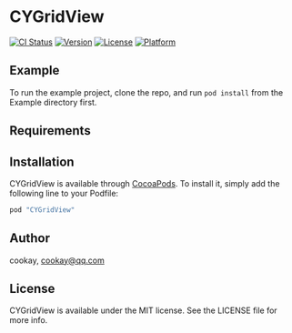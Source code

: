 # CYGridView

[![CI Status](http://img.shields.io/travis/cookay/CYGridView.svg?style=flat)](https://travis-ci.org/cookay/CYGridView)
[![Version](https://img.shields.io/cocoapods/v/CYGridView.svg?style=flat)](http://cocoapods.org/pods/CYGridView)
[![License](https://img.shields.io/cocoapods/l/CYGridView.svg?style=flat)](http://cocoapods.org/pods/CYGridView)
[![Platform](https://img.shields.io/cocoapods/p/CYGridView.svg?style=flat)](http://cocoapods.org/pods/CYGridView)

## Example

To run the example project, clone the repo, and run `pod install` from the Example directory first.

## Requirements

## Installation

CYGridView is available through [CocoaPods](http://cocoapods.org). To install
it, simply add the following line to your Podfile:

```ruby
pod "CYGridView"
```

## Author

cookay, cookay@qq.com

## License

CYGridView is available under the MIT license. See the LICENSE file for more info.
